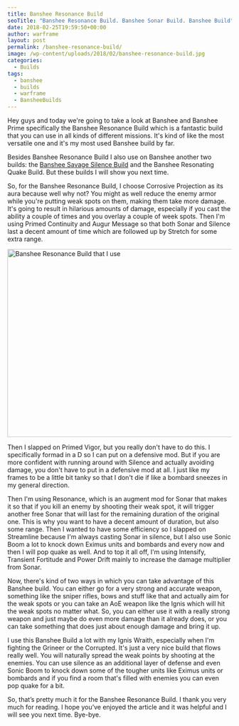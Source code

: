 ```yaml
---
title: Banshee Resonance Build
seoTitle: "Banshee Resonance Build. Banshee Sonar Build. Banshee Build"
date: 2018-02-25T19:59:50+00:00
author: warframe
layout: post
permalink: /banshee-resonance-build/
image: /wp-content/uploads/2018/02/banshee-resonance-build.jpg
categories:
  - Builds
tags:
  - banshee
  - builds
  - warframe
  - BansheeBuilds
---
```

Hey guys and today we're going to take a look at Banshee and Banshee Prime specifically the Banshee Resonance Build which is a fantastic build that you can use in all kinds of different missions. It's kind of like the most versatile one and it's my most used Banshee build by far.<!--more-->

Besides Banshee Resonance Build I also use on Banshee another two builds: the [Banshee Savage Silence Build](https://warframeblog.com/banshee-savage-silence-build/) and the Banshee Resonating Quake Build. But these builds I will show you next time.

So, for the Banshee Resonance Build, I choose Corrosive Projection as its aura because well why not? You might as well reduce the enemy armor while you're putting weak spots on them, making them take more damage. It's going to result in hilarious amounts of damage, especially if you cast the ability a couple of times and you overlay a couple of week spots. Then I'm using Primed Continuity and Augur Message so that both Sonar and Silence last a decent amount of time which are followed up by Stretch for some extra range.

<img src="https://warframeblog.com/wp-content/uploads/2018/02/banshee-resonance-build-mods-1024x576.png" title="Warframe Banshee Resonance Build" alt="Banshee Resonance Build that I use" width="750" height="422" class="alignnone size-large wp-image-950" srcset="https://warframeblog.com/wp-content/uploads/2018/02/banshee-resonance-build-mods-1024x576.png 1024w, https://warframeblog.com/wp-content/uploads/2018/02/banshee-resonance-build-mods-300x169.png 300w, https://warframeblog.com/wp-content/uploads/2018/02/banshee-resonance-build-mods-768x432.png 768w" sizes="(max-width: 750px) 100vw, 750px" />

Then I slapped on Primed Vigor, but you really don't have to do this. I specifically formad in a D so I can put on a defensive mod. But if you are more confident with running around with Silence and actually avoiding damage, you don't have to put in a defensive mod at all. I just like my frames to be a little bit tanky so that I don't die if like a bombard sneezes in my general direction.

Then I'm using Resonance, which is an augment mod for Sonar that makes it so that if you kill an enemy by shooting their weak spot, it will trigger another free Sonar that will last for the remaining duration of the original one. This is why you want to have a decent amount of duration, but also some range. Then I wanted to have some efficiency so I slapped on Streamline because I'm always casting Sonar in silence, but I also use Sonic Boom a lot to knock down Eximus units and bombards and every now and then I will pop quake as well. And to top it all off, I'm using Intensify, Transient Fortitude and Power Drift mainly to increase the damage multiplier from Sonar.

Now, there's kind of two ways in which you can take advantage of this Banshee build. You can either go for a very strong and accurate weapon, something like the sniper rifles, bows and stuff like that and actually aim for the weak spots or you can take an AoE weapon like the Ignis which will hit the weak spots no matter what. So, you can either use it with a really strong weapon and just maybe do even more damage than it already does, or you can take something that does just about enough damage and bring it up.

I use this Banshee Build a lot with my Ignis Wraith, especially when I'm fighting the Grineer or the Corrupted. It's just a very nice build that flows really well. You will naturally spread the weak points by shooting at the enemies. You can use silence as an additional layer of defense and even Sonic Boom to knock down some of the tougher units like Eximus units or bombards and if you find a room that's filled with enemies you can even pop quake for a bit.

So, that’s pretty much it for the Banshee Resonance Build. I thank you very much for reading. I hope you’ve enjoyed the article and it was helpful and I will see you next time. Bye-bye.